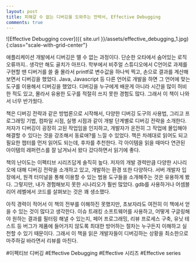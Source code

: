 ```yaml
---
layout: post
title: 피해갈 수 없는 디버깅을 도와주는 전략서, Effective Debugging
comments: true
---
```


![Effective Debugging cover]({{ site.url }}/assets/effective_debugging_1.jpg){:class="scale-with-grid-center"}

애플리케이션 개발에서 디버깅은 뗄 수 없는 과정이다. 단순한 오타에서 숨어있는 로직 오류까지.. 생각만 해도 골치가 아프다. 학부에서 비주얼 스튜디오에서 C언어로 과제를 구현할 땐 디버거를 쓸 줄 몰라서 printf로 변수값을 하나씩 찍고, 손으로 결과를 계산해보면서 디버깅을 했었다. Java, Javascript 등 다른 언어로 개발을 하면 그 언어에 맞는 도구를 이용해서 디버깅을 했었다. 디버깅을 누구에게 배운게 아니라 시간을 많이 허비한 적도 있고, 몰라서 유용한 도구를 적절히 쓰지 못한 경험도 많다. 그래서 이 책이 나와서 너무 반가웠다.  

책은 디버깅 전략과 같은 방법론으로 시작해서, 다양한 디버깅 도구의 사용법, 그리고 프로그래밍 기법, 컴파일 시점, 실행 시점과 같이 개발 단계별로 디버깅 전략을 소개한다. 저자가 디버깅이 굉장히 고된 작업임을 인지하고, 개발자가 온전히 그 작업에 몰입해야 해결할 수 있다는 것을 강조해서 동료애?를 느낄 수 있었다. 책은 차례대로 읽어도 되고 필요한 챕터를 먼저 읽어도 되는데, 후자를 추천한다. 각 아이템을 읽을 때마다 연관된 아이템의 레퍼런스를 잘 남겨놔서 왔다 갔다하면서 읽기에 좋다.  

책의 난이도는 이펙티브 시리즈답게 솔직히 높다. 저자의 개발 경력만큼 다양한 시나리오에 대해 디버깅 전략을 소개하고 있고, 개발하는 환경 또한 다양하다. 서버 개발자 입장에서, 원격 터미널을 통해 이용할 수 있는 범용 도구들을 소개해주는 것은 유용하게 봤다. 그렇지만, 내가 경험해보지 못한 시나리오가 훨씬 많았다. gdb를 사용하거나 어셈블리어 레벨에서 코드를 살펴보는 것은 꽤 생소했다.  

아직 경력이 적어서 이 책의 전부를 이해하진 못했지만, 초보자라도 여전히 이 책에서 얻을 수 있는 것이 많다고 생각한다. 이슈 트래킹 소프트웨어를 사용하고, 어떻게 구글링해야 원하는 결과를 필터링 해낼 수 있는지, 페어 프로그래밍, 리뷰 프로세스 구축, 유닛 테스트 등 버그가 제품에 들어가지 않도록 최대한 방어하는 절차는 누구든지 이해하고 실천할 수 있기 때문이다. 그래서 이 책을 읽은 개발자들이 디버깅하는 상황을 최소한으로 마주하길 바라면서 리뷰를 마친다.  

#이펙티브 디버깅 #Effective Debugging #Effective 시리즈 #Effective series
